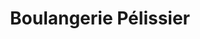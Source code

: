 ---
title: "Boulangerie Pélissier"
url: /villeneuve-larcheveque/boulangerie-pelissier/
shop: Bäckerei
---